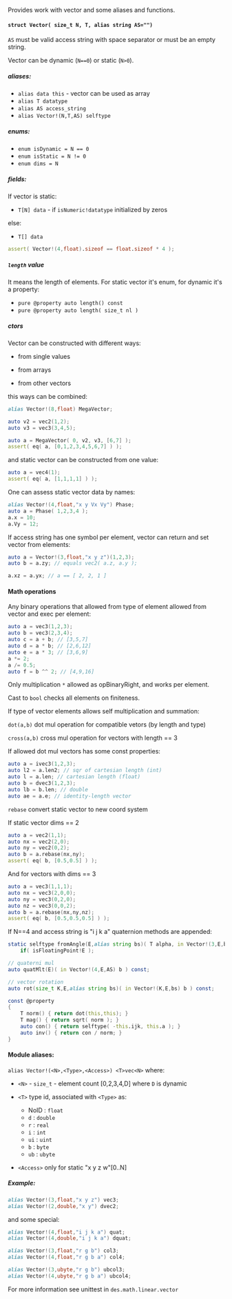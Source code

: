 Provides work with vector and some aliases and functions.

#### `struct Vector( size_t N, T, alias string AS="")`

`AS` must be valid access string with space separator or must be an empty string.

Vector can be dynamic (`N==0`) or static (`N>0`).

##### aliases:

- `alias data this` - vector can be used as array
- `alias T datatype`
- `alias AS access_string`
- `alias Vector!(N,T,AS) selftype`

##### enums:

- `enum isDynamic = N == 0`
- `enum isStatic = N != 0`
- `enum dims = N`

##### fields:

If vector is static:

- `T[N] data` - if `isNumeric!datatype` initialized by zeros

else:

- `T[] data`

```d
assert( Vector!(4,float).sizeof == float.sizeof * 4 );
```

##### `length` value

It means the length of elements. For static vector it's enum, for
dynamic it's a property:

- `pure @property auto length() const`
- `pure @property auto length( size_t nl )`

##### ctors

Vector can be constructed with different ways:

- from single values

- from arrays

- from other vectors

this ways can be combined:

```d
alias Vector!(8,float) MegaVector;

auto v2 = vec2(1,2);
auto v3 = vec3(3,4,5);

auto a = MegaVector( 0, v2, v3, [6,7] );
assert( eq( a, [0,1,2,3,4,5,6,7] ) );
```

and static vector can be constructed from one value:

```d
auto a = vec4(1);
assert( eq( a, [1,1,1,1] ) );
```

One can assess static vector data by names:

```d
alias Vector!(4,float,"x y Vx Vy") Phase;
auto a = Phase( 1,2,3,4 );
a.x = 10;
a.Vy = 12;
```

If access string has one symbol per element,
vector can return and set vector from elements:

```d
auto a = Vector!(3,float,"x y z")(1,2,3);
auto b = a.zy; // equals vec2( a.z, a.y );

a.xz = a.yx; // a == [ 2, 2, 1 ]
```

#### Math operations

Any binary operations that allowed from type of element allowed
from vector and exec per element:

```d
auto a = vec3(1,2,3);
auto b = vec3(2,3,4);
auto c = a + b; // [3,5,7]
auto d = a * b; // [2,6,12]
auto e = a * 3; // [3,6,9]
a *= 2;
a /= 0.5;
auto f = b ^^ 2; // [4,9,16]
```

Only multiplication `*` allowed as opBinaryRight, and works per element.

Cast to `bool` checks all elements on finiteness.

If type of vector elements allows self multiplication and summation:

`dot(a,b)` dot mul operation for compatible vetors (by length and type)

`cross(a,b)` cross mul operation for vectors with length == 3

If allowed dot mul vectors has some const properties:

```d
auto a = ivec3(1,2,3);
auto l2 = a.len2; // sqr of cartesian length (int)
auto l = a.len; // cartesian length (float)
auto b = dvec3(1,2,3);
auto lb = b.len; // double
auto ae = a.e; // identity-length vector
```

`rebase` convert static vector to new coord system

If static vector dims == 2
```d
auto a = vec2(1,1);
auto nx = vec2(2,0);
auto ny = vec2(0,2);
auto b = a.rebase(nx,ny);
assert( eq( b, [0.5,0.5] ) );
```

And for vectors with dims == 3
```d
auto a = vec3(1,1,1);
auto nx = vec3(2,0,0);
auto ny = vec3(0,2,0);
auto nz = vec3(0,0,2);
auto b = a.rebase(nx,ny,nz);
assert( eq( b, [0.5,0.5,0.5] ) );
```

If N==4 and access string is "i j k a" quaternion methods are appended:

```d
static selftype fromAngle(E,alias string bs)( T alpha, in Vector!(3,E,bs) axis )
    if( isFloatingPoint!E );

// quaterni mul
auto quatMlt(E)( in Vector!(4,E,AS) b ) const;

// vector rotation
auto rot(size_t K,E,alias string bs)( in Vector!(K,E,bs) b ) const;

const @property
{
    T norm() { return dot(this,this); }
    T mag() { return sqrt( norm ); }
    auto con() { return selftype( -this.ijk, this.a ); }
    auto inv() { return con / norm; }
}
```

#### Module aliases:

`alias Vector!(<N>,<Type>,<Access>) <T>vec<N>` where:

- `<N>` - `size_t` - element count [0,2,3,4,D] where `D` is dynamic
- `<T>` type id, associated with `<Type>` as:

    - NoID : `float`
    - `d`  : `double`
    - `r`  : `real`
    - `i`  : `int`
    - `ui` : `uint`
    - `b`  : `byte`
    - `ub` : `ubyte`

- `<Access>` only for static "x y z w"[0..N]

##### Example:
```d
alias Vector!(3,float,"x y z") vec3;
alias Vector!(2,double,"x y") dvec2;
```

and some special:

```d
alias Vector!(4,float,"i j k a") quat;
alias Vector!(4,double,"i j k a") dquat;

alias Vector!(3,float,"r g b") col3;
alias Vector!(4,float,"r g b a") col4;

alias Vector!(3,ubyte,"r g b") ubcol3;
alias Vector!(4,ubyte,"r g b a") ubcol4;
```

For more information see unittest in `des.math.linear.vector`
